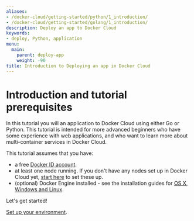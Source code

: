 ```yaml
---
aliases:
- /docker-cloud/getting-started/python/1_introduction/
- /docker-cloud/getting-started/golang/1_introduction/
description: Deploy an app to Docker Cloud
keywords:
- deploy, Python, application
menu:
  main:
    parent: deploy-app
    weight: -90
title: Introduction to Deploying an app in Docker Cloud
---
```


# Introduction and tutorial prerequisites

In this tutorial you will an application to Docker Cloud using either Go or
Python. This tutorial is intended for more advanced beginners who have some
experience with web applications, and who want to learn more about
multi-container services in Docker Cloud.

This tutorial assumes that you have:

- a free <a href="https://hub.docker.com/" target="_blank">Docker ID account</a>.
- at least one node running. If you don't have any nodes set up in Docker Cloud yet, [start here](../../getting-started/your_first_node.md) to set these up.
- (optional) Docker Engine installed - see the installation guides for <a href="https://docs.docker.com/installation/#installation" target="_blank">OS X, Windows and Linux</a>.

Let's get started!

[Set up your environment](2_set_up.md).
